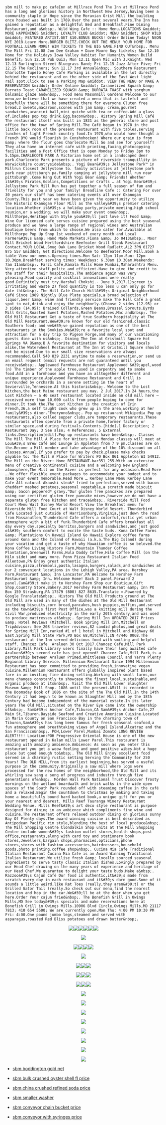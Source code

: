 
```
sbm mill to make po cafeInn at Millrace Pond The Inn at Millrace Pond has a long and glorious history in Northwest New Jersey,having been a community staple in Hope since the Moravian Grist Mill the building once housed was built in 1769.Over the past several years,The Inn has gained a reputation as a delightful Bed and Breakfast,Fine Dining Restaurant,and a&nbsp;. Wild Wing Cafe :: Home Menu.LOCATIONS &middot; MORE HAPPENINGS &middot; LOYALTY CLUB &middot; MENU &middot; SHOP WILD &middot; FEATURED ARTIST.GET $10.BONUS BUCKS! Order Online Today! NEON NYE 2018.Learn More.BURGER BLITZ.CHECK OUT THE MENU! YOUR HOME FOR FOOTBALL.LEARN MORE! WIN TICKETS TO THE BIG GAME.FIND OUT&nbsp;. Menu The Mill Fri 12.08 Jon Dee Graham + Dave Moore Buy tickets; Sun 12.10 Home for the Holidays Iowa Valley Habitat For Humanity Women Build Benefit; Sun 12.10 Pub Quiz; Mon 12.11 Open Mic with J.Knight; Wed 12.13 Burlington Street Bluegrass Band; Fri 12.15 Jazz After Five; Fri 12.15 The Recliners; Sun 12.17 3rd Annual&nbsp;. Southern Restaurant Charlotte Tupelo Honey Cafe Parking is available in the lot directly behind the restaurant and on the other side of the East West light rail spot.Click to see a Parking Map &middot; VIEW THE MENU or MAKE A RESERVATION &middot; Order Online &middot; Caramelized Squash &amp; Burrato Toast CARAMELIZED SQUASH &amp; BURRATA TOAST with sorghum balsamic glaze and&nbsp;. Food menu Masonmill Gardens Welcome to our menu,we believe that we have created a menu that is tasteful and hopefully there will be something there for everyone.Gluten free bread.2 sweets,macaroon,scones with jam &amp; cream,gourmet sandwiches,arancini ball,mini quiche with tea or coffee.Add a glass of.Includes pop top drink.Egg,bacon&nbsp;. History Spring Mill Café The restaurant itself was built in 1831 as the general store and post office for the town of Spring Mill.The Café began in 1978 in the little back room of the present restaurant with five tables,serving lunches of light French country food.In 1978,who would have thought a French BYO would flourish in Conshohocken! Where our grain is from &amp; where the flour goes Charlecote Mill Go and see for yourself! They also have an internet cafe with printing,faxing,photocopying facilities and a Post Office that is open Monday to Friday 3pm to 5.15pm.CHARLECOTE PARK A Victorian home set in a landscaped deer park.Charlecote Park presents a picture of riverside tranquillity in Warwickshire countryside&nbsp;. Yogi Bear&#39;s Jellystone Park™ in Millrun Closest Jellystone to. family activities at jellystone park park near pittsburgh pa.family camping at jellystone mill run near pittsburgh .Come Hang Out With Yogi Bear &amp; Friends! Whether it&#39;s Pirates,Goblins,Competitions or Crafts … at Yogi Bear&#39;s Jellystone Park Mill Run has put together a full season of fun and frivolity for you and your family! Breadline Cafe :: Catering For over 30 years our staff has been catering events all over Okanogan County.This past year we have been given the opportunity to utilize the Historic Okanogan Flour Mill as the valley&#39;s premier catering location.Whether it&#39;s a holiday party,private meeting,high school reunion,or a wedding; we will make your event one&nbsp;. Millthorpe,Heritage with Style you&#39;ll just love it! Food &amp; Wine Our licensed cafe serves cuisine prepared using the best seasonal produce and we have a large range of regional wines and Australian boutique beers from which to choose.We also cater for.Available at Millthorpe Pop Up Shop 1st weekend of every month and Local Farmer&#39;s &amp; Hand Made Markets.Fiona &amp; Jo 0413&nbsp;. Moor Mill Bricket Wood Hertfordshire Beefeater Grill Steak Restaurant Contact.YOUR LOCAL.Smug Oak Lane Bricket Wood Radlett,AL2 3PN 01727 875 557 &middot; Get Directions.Welcome to Beefeater.Moor Mill.Book a table View our menus.Opening times.Mon Sat: 12pm 11pm.Sun: 12pm 10.30pm.Breakfast serving times: Weekdays: 6.30am 10.30am.Weekends: 7am 11am&nbsp;. Farzi Café,Kamala Mills Home Mumbai,Maharashtra Menu. Very attentive staff.polite and efficient.Have to give the credit to the staff for their hospitality.The ambience again was very pleasing.Food quality and cocktail innovations were really good.Definitely must try.Harshal Chokshi.· June 9,2017.1)screen is irritating and waste 2) food quantity is too less u can only go for date tht&nbsp;. The Hill Café Church Hill&#39;s Original Neighborhood Café Since 1989 Nightly Blue Plate specials,a broad selection of liquor,beer &amp; wine and friendly service make The Hill Café a great spot to eat,drink and enjoy the neighborly.(Choose 2 sides (12.95) or 3 sides (14.95): Braised Collards,Green Beans,Brussel Sprouts,Byrds Mill Grits,Roasted Sweet Potatoes,Mashed Potatoes,Mac and&nbsp;. The Old Mill Restaurant Get a taste of true Southern hospitality at The Old Mill Restaurant.We&#39;re known for our old fashioned,classic Southern food; and we&#39;ve gained reputation as one of the best restaurants in the Smokies.We&#39;re a favorite local spot and attraction for a day trip to Pigeon Forge,and many of our vacationing guests dine with us&nbsp;. Dining The Inn at Gristmill Square Hot Springs VA B&amp;B A favorite destination for visitors and locals alike,the Waterwheel Restaurant at The Inn at Gristmill Square should not be missed.Due to our small size reservations are always recommended.Call 540 839 2231 anytime to make a reservation,or send us an email request (email requests are not guaranteed until you receive&nbsp;. Applewood Farmhouse Restaurant Applewood &#39;apel,wood (n) The timber of the apple tree,used in carpentry and to smoke food.Add in a farmhouse and you have an alltogether different and unique experience.Applewood Farmhouse Restaurant and Grill is surrounded by orchards in a serene setting in the heart of Sevierville,Tennessee.At this historic&nbsp;. Welcome to the Lost Kitchen,the best Maine restaurant you may. 2 Jul 2017.In 24 hours,the Lost Kitchen — a 40 seat restaurant located inside an old mill here — received more than 10,000 calls from people hoping to come for dinner.It took the.The Lost Kitchen is the creation of Erin French,36,a self taught cook who grew up in the area,working at her family&#39;s diner.“Everyone&nbsp;. Pop up restaurant Wikipedia Pop up restaurants,also called supper clubs,are temporary restaurants.These restaurants often operate from a private home,former factory or similar space,and during festivals.Contents.[hide].1 Description; 2 Restaurant Day; 3 See also; 4 References; 5 External links.Description[edit].Pop up restaurants have been&nbsp;. Classes The Mill The Mill A Place for Writers Note Monday classes will meet at Lou&#39;s Brew Café and Lounge in Appleton from 7 9 pm.Classes are on the.Become a Mill member and take advantage of the 10% discount on all classes.Annual.If you prefer to pay by check,please make checks payable to: The Mill A Place for Writers PO Box 861 Appleton WI 54912. The Mill on the River: Home RESTAURANT.bar351 255.With an extensive menu of creative continental cuisine and a welcoming New England atmosphere,The Mill on the River is perfect for any occasion.Read More ….We offer flexible event packages to accommodate your budget and to make your event memorable.Read More … Kerbey Lane Menu Kerbey Lane Cafe All natural Akaushi steak* fried to perfection,served with bacon cheddar* mashed potatoes,seasonal vegetable,a scratch made biscuit &amp; bacon peppered* gravy.^Our gluten free pancakes are prepared using our certified gluten free pancake mixes,however,we do not have a separate gluten free kitchen and trace&nbsp;. Riverside Mill Food Court Menu Walt Disney World Resort View the Breakfast menu for Riverside Mill Food Court at Walt Disney World Resort. Thunderbird Cafe Located just outside of Harrisonburg,Virginia,just down the road from Massanutten,Thunderbird Cafe offers a colorful,rustic yet urban atmosphere with a bit of funk.Thunderbird Cafe offers breakfast all day every day,specialty burritos,burgers and sandwiches,and just good ol&#39; southern comfort to excite the taste buds. Kona Coffee Farms &amp; Plantations On Hawaii Island Go Hawaii Explore coffee farms around Kona and the Island of Hawaii (a.k.a.The Big Island) during your vacation and get a taste of why Hawaiian coffee is so beloved.the Kona Coffee Living History Farm,Mountain Thunder Coffee Plantation,Greenwell Farms,Hula Daddy Coffee,Hilo Coffee Mill (on the Hilo side) and many more. Penn Pizza Restaurant Italian Food Allentown,PA Enjoy great authentic Italian cuisine,pizza,stromboli,pasta,lasagna,burgers,salads,and sandwiches at our 2 convenient locations in the Lehigh Valley,PA area. Hershey Farm,Restaurant &amp; Inn Lancaster,PA Welcome to Hershey Farm Restaurant &amp; Inn… Welcome Home! Back 2 panel.Forward 2 panel.Can&#39;t make it to Hershey Farm Shop our Boutique,Gift Shop,Country Store,Bakery.2017 Hershey Farm Restaurant &amp; Inn PO Box 159 Strasburg,PA 17579 (800) 827 8635.Translate ».Powered by Google Translate&nbsp;. History The Old Mill Products ground at The Old Mill are used in many of the dishes at The Old Mill Restaurant including biscuits,corn bread,pancakes,hush puppies,muffins,and.served as the town&#39;s first Post Office,was a knitting mill during the Civil War,produced electricity in the early 20th century,and was used to produce mattresses at&nbsp;. Spring Mill Inn UPDATED 2017 Prices &amp; Hotel Reviews (Mitchell. Book Spring Mill Inn,Mitchell on TripAdvisor: See 208 traveler reviews,82 candid photos,and great deals for Spring Mill Inn,ranked #1 of 1 hotel in Mitchell and.Highway 60 East,Spring Mill State Park,PO Box 68,Mitchell,IN 47446 0068.The restaurant at the Inn served delicious food with smiling and helpful staff. Chancez Cafe  Araluen 30 Oct 2017.Chancez Cafe,Mill Park Library.Mill Park Library users finally have their long awaited cafe Araluen&#39;s second cafe has just opened! Chancez Cafe,Mill Park,is a partnership between Araluen Primed,Whittlesea Council and Yarra Plenty Regional Library Service. Millennium Restaurant Since 1994 Millennium Restaurant has been committed to providing fresh,innovative vegan cuisine.Millennium Restaurant offers globally inspired plant based fare in an inviting fine dining setting.Working with small farms,our menu changes constantly to showcase the finest local,sustainable,and organic produce at its&nbsp;. Visit The Old Mill Lower Slaughter Museum &amp; Mill Shop. 1086 until the present.AMill is recorded in the Doomsday Book of 1086 on the site of the The Old Mill.In the 14th Century it had begun to be known as Slaughter Mill and by the 18th Century had become independent of the manorial estate.In its later years The Old Mill,situated on the River Eye came into the ownership of&nbsp;. Sam&#39;s Anchor Cafe,Tiburon,CA Sam&#39;s Anchor Cafe,27 Main St,Tiburon.Bayside Seafood and Creative American Cuisine.Located in Marin County on San Francisco Bay in the charming town of Tiburon,Sam&#39;s has long been famous for fresh seasonal seafood,a fun atmosphere and breathtaking views of Angel Island,Alcatraz and the San Francisco&nbsp;. POH,Lower Parel,Mumbai Zomato LONG REVIEW ALERT!!!! Location:POH Progressive Oriental House is one of the new restaurant opened in Kalam mills Lower Parel.This restaurant is amazing with amazing ambience.Ambience: As soon as you enter this restaurant you get a woow feeling and good positive wibes.Not a huge place but good enough to&nbsp;. The Old Mill Enjoy excellent food served in a charming rustic setting Serving the Community for 250 Years! The OLD MILL,from its earliest beginning,has served a useful purpose in the community.Originally a saw mill where logs were processed for the new homes of the neighborhood,the Old Mill and its whirling saw sang a song of progress and industry through five generations of&nbsp;. Morden Hall Park National Trust Discover frosty mornings on the wetland boardwalk and brisk walks in the wide open spaces of the South Park rounded off with steaming coffee in the café and a relaxed.Begin the countdown to Christmas by making and taking home a beautifully bound hard backed book,a unique gift for you or your nearest and dearest. Mills Reef Tauranga Winery Restaurant Wedding Venue. Mills Reef&#39;s art deco style restaurant is purpose designed for dining in an ambience which compliments fine wine and cuisine.The restaurant offers relaxed outdoor dining on glorious sunny Bay Of Plenty days.The award winning cuisine is best described as Antipodean Pacific rim style,blending the best of local produce&nbsp;. The Mill Shopping Centre Clondalkin Shop units at The Mill Shopping Centre include women&#39;s fashion outlet stores,health shops,post office,restaurants,along with card toy and stationery book stores,Jewellers,bargain shops,pharmacies,opticians,phone stores,stores with fashion accessories,hairdressers,household goods,photo printing,coffee shop&nbsp;. Cucina Mia Cafe Traditional Italian Restaurant Cucina Mia Cafe is an Award Winning Traditional Italian Restaurant.We utilise fresh &amp; locally sourced seasonal ingredients to serve tasty classic Italian dishes.Lovingly prepared by our Head Chef drawing on the many years of experience and heritage of our Head Chef.We guarantee to delight your taste buds.Make a&nbsp;. Razzoo&#39;s Cajun Café Our food is authentic,it&#39;s made from scratch every day in each restaurant and it&#39;s darn good.Some of it sounds a little weird,like Rat Toes (really,they aren&#39;t) or the Grilled Gator Tail (really.So check out our menu,find the nearest location and hop in the car.We&#39;ll be at the door when you get here.Order Your cajun fried&nbsp;. The Bonefish Grill in Owings Mills,MD See today&#39;s specials and make reservations here at Bonefish Grill in Owings Mills.10906 Blvd Circle,Owings Mills,MD 21117 7813; 410 654 5500; We are currently open.Mon Thu: 4:00 PM 10:30 PM Fri: 4:00.One pound jumbo legs,steamed and served with asparagus,roasted Red Bliss potatoes and drawn butter&nbsp;. 
```

<div align="center">
  
<a rel="nofollow" href="https://m.shibang-china.com?f=github&k=sbm+mill+to+make+po+cafe"><img src="https://static.shibang-china.com/en/l.png"></a><img src="https://static.shibang-china.com/en/hw.png"><a rel="nofollow" href="https://m.shibang-china.com/product/?f=github&k=sbm+mill+to+make+po+cafe"><img src="https://static.shibang-china.com/en/p.png"></a><a rel="nofollow" href="https://m.shibang-china.com/cases/?f=github&k=sbm+mill+to+make+po+cafe"><img src="https://static.shibang-china.com/en/c.png"></a><a rel="nofollow" href="https://m.shibang-china.com/news/?f=github&k=sbm+mill+to+make+po+cafe"><img src="https://static.shibang-china.com/en/n.png"></a><a rel="nofollow" href="https://m.shibang-china.com?f=github&k=sbm+mill+to+make+po+cafe"><img src="https://static.shibang-china.com/en/m.png"></a>

<a rel="nofollow" href="https://m.shibang-china.com/product/?f=github&k=sbm+mill+to+make+po+cafe"><img src="https://static.shibang-china.com/en/b.jpg"></a>
  
<a rel="nofollow" href="https://m.shibang-china.com/solution-aggregate.html?f=github&k=sbm+mill+to+make+po+cafe"><img src="https://static.shibang-china.com/en/a.jpg"></a><a rel="nofollow" href="https://m.shibang-china.com/solution-mine.html?f=github&k=sbm+mill+to+make+po+cafe"><img src="https://static.shibang-china.com/en/m.jpg"></a><a rel="nofollow" href="https://m.shibang-china.com/solution-mill.html?f=github&k=sbm+mill+to+make+po+cafe"><img src="https://static.shibang-china.com/en/g.jpg"></a><a rel="nofollow" href="https://m.shibang-china.com/solution-epc.html?f=github&k=sbm+mill+to+make+po+cafe"><img src="https://static.shibang-china.com/en/e.jpg"></a>

<a rel="nofollow" href="https://m.shibang-china.com/product/?f=github&k=sbm+mill+to+make+po+cafe"><img src="https://static.shibang-china.com/en/a-p.png"></a>

<a rel="nofollow" href="https://m.shibang-china.com/product/crusher/c6x.html?f=github&k=sbm+mill+to+make+po+cafe"><img src="https://static.shibang-china.com/en/j.jpg"></a><a rel="nofollow" href="https://m.shibang-china.com/product/crusher/ci5x.html?f=github&k=sbm+mill+to+make+po+cafe"><img src="https://static.shibang-china.com/en/i.jpg"></a><a rel="nofollow" href="https://m.shibang-china.com/product/crusher/hst.html?f=github&k=sbm+mill+to+make+po+cafe"><img src="https://static.shibang-china.com/en/c.jpg"></a>

<a rel="nofollow" href="https://m.shibang-china.com/product/mill/mtw.html?f=github&k=sbm+mill+to+make+po+cafe"><img src="https://static.shibang-china.com/en/mtw.jpg"></a><a rel="nofollow" href="https://m.shibang-china.com/product/mill/scm.html?f=github&k=sbm+mill+to+make+po+cafe"><img src="https://static.shibang-china.com/en/scm.jpg"></a><a rel="nofollow" href="https://m.shibang-china.com/product/mill/lm.html?f=github&k=sbm+mill+to+make+po+cafe"><img src="https://static.shibang-china.com/en/lm.jpg"></a>

<a rel="nofollow" href="https://m.shibang-china.com/product/sand/vsi6x.html?f=github&k=sbm+mill+to+make+po+cafe"><img src="https://static.shibang-china.com/en/6x.jpg"></a><a rel="nofollow" href="https://m.shibang-china.com/product/sand/vu.html?f=github&k=sbm+mill+to+make+po+cafe"><img src="https://static.shibang-china.com/en/vu.jpg"></a><a rel="nofollow" href="https://m.shibang-china.com/product/mobile/klun.html?f=github&k=sbm+mill+to+make+po+cafe"><img src="https://static.shibang-china.com/en/k.jpg"></a>

<a rel="nofollow" href="https://m.shibang-china.com/cases/?f=github&k=sbm+mill+to+make+po+cafe"><img src="https://static.shibang-china.com/en/case.png"></a>

<a rel="nofollow" href="https://m.shibang-china.com/cases/aggregate/202.html?f=github&k=sbm+mill+to+make+po+cafe"><img src="https://static.shibang-china.com/en/c-1.jpg"></a>

<a rel="nofollow" href="https://m.shibang-china.com/cases/aggregate/203.html?f=github&k=sbm+mill+to+make+po+cafe"><img src="https://static.shibang-china.com/en/c-2.jpg"></a>

<a rel="nofollow" href="https://m.shibang-china.com/cases/mill/123.html?f=github&k=sbm+mill+to+make+po+cafe"><img src="https://static.shibang-china.com/en/c-3.jpg"></a>

<a rel="nofollow" href="https://m.shibang-china.com/contact_us.html?f=github&k=sbm+mill+to+make+po+cafe"><img src="https://static.shibang-china.com/en/contact.png"></a>

<a rel="nofollow" href="https://swt.shibang-china.com/?f=github&k=sbm+mill+to+make+po+cafe"><img src="https://static.shibang-china.com/en/chat.png"></a>

<a rel="nofollow" href="https://whatsapp.shibangsoft.com/WhatsApp.php?f=github&k=sbm+mill+to+make+po+cafe"><img src="https://static.shibang-china.com/en/whatsapp.png"></a>

<a rel="nofollow" href="https://m.shibang-china.com/?f=github&k=sbm+mill+to+make+po+cafe"><img src="https://static.shibang-china.com/en/website.png"></a>

</div>


* [sbm boddington gold net](sbm%20boddington%20gold%20net.md)

* [sbm bulk crushed oyster shell fl price](sbm%20bulk%20crushed%20oyster%20shell%20fl%20price.md)

* [sbm china crushed refined soda price](sbm%20china%20crushed%20refined%20soda%20price.md)

* [sbm smaller washer](sbm%20smaller%20washer.md)

* [sbm conveyor chain bucket price](sbm%20conveyor%20chain%20bucket%20price.md)

* [sbm conveyor with syringes price](sbm%20conveyor%20with%20syringes%20price.md)